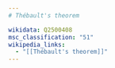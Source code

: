 ```yaml
---
# Thébault's theorem

wikidata: Q2500408
msc_classification: "51"
wikipedia_links:
  - "[[Thébault's theorem]]"
---
```

